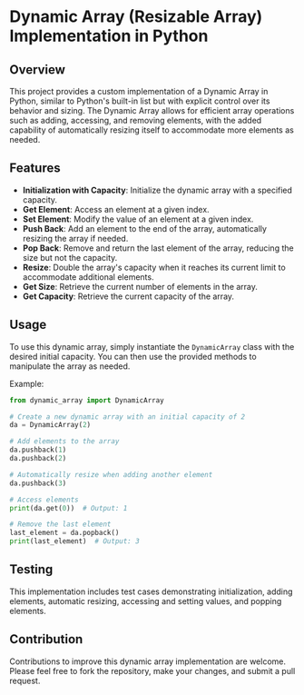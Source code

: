 
# Dynamic Array (Resizable Array) Implementation in Python

## Overview

This project provides a custom implementation of a Dynamic Array in Python, similar to Python's built-in list but with explicit control over its behavior and sizing. The Dynamic Array allows for efficient array operations such as adding, accessing, and removing elements, with the added capability of automatically resizing itself to accommodate more elements as needed.

## Features

- **Initialization with Capacity**: Initialize the dynamic array with a specified capacity.
- **Get Element**: Access an element at a given index.
- **Set Element**: Modify the value of an element at a given index.
- **Push Back**: Add an element to the end of the array, automatically resizing the array if needed.
- **Pop Back**: Remove and return the last element of the array, reducing the size but not the capacity.
- **Resize**: Double the array's capacity when it reaches its current limit to accommodate additional elements.
- **Get Size**: Retrieve the current number of elements in the array.
- **Get Capacity**: Retrieve the current capacity of the array.

## Usage

To use this dynamic array, simply instantiate the `DynamicArray` class with the desired initial capacity. You can then use the provided methods to manipulate the array as needed.

Example:
```python
from dynamic_array import DynamicArray

# Create a new dynamic array with an initial capacity of 2
da = DynamicArray(2)

# Add elements to the array
da.pushback(1)
da.pushback(2)

# Automatically resize when adding another element
da.pushback(3)

# Access elements
print(da.get(0))  # Output: 1

# Remove the last element
last_element = da.popback()
print(last_element)  # Output: 3
```

## Testing

This implementation includes test cases demonstrating initialization, adding elements, automatic resizing, accessing and setting values, and popping elements.

## Contribution

Contributions to improve this dynamic array implementation are welcome. Please feel free to fork the repository, make your changes, and submit a pull request.

